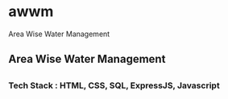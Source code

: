 # awwm
Area Wise Water Management

<h2> Area Wise Water Management <h2>
<h3> Tech Stack : HTML, CSS, SQL, ExpressJS, Javascript<h3>
